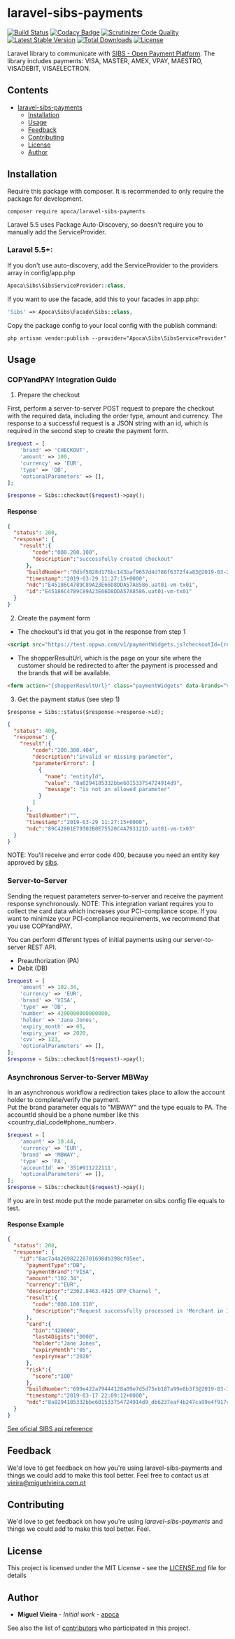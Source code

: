 # laravel-sibs-payments
[![Build Status](https://travis-ci.org/apoca/laravel-sibs-payments.svg?branch=master)](https://travis-ci.org/apoca/laravel-sibs-payments)
[![Codacy Badge](https://api.codacy.com/project/badge/Grade/e7fe68a20a624d4084050449d23135a4)](https://www.codacy.com/app/apoca/laravel-sibs-payments?utm_source=github.com&amp;utm_medium=referral&amp;utm_content=apoca/laravel-sibs-payments&amp;utm_campaign=Badge_Grade)
[![Scrutinizer Code Quality](https://scrutinizer-ci.com/g/apoca/laravel-sibs-payments/badges/quality-score.png?b=master)](https://scrutinizer-ci.com/g/apoca/laravel-sibs-payments/?branch=master)
[![Latest Stable Version](https://poser.pugx.org/apoca/laravel-sibs-payments/v/stable)](https://packagist.org/packages/apoca/laravel-sibs-payments)
[![Total Downloads](https://poser.pugx.org/apoca/laravel-sibs-payments/downloads)](https://packagist.org/packages/apoca/laravel-sibs-payments)
[![License](https://poser.pugx.org/apoca/laravel-sibs-payments/license)](https://packagist.org/packages/apoca/laravel-sibs-payments)

Laravel library to communicate with [SIBS - Open Payment Platform](https://www.sibs-international.com/). The library includes payments: VISA, MASTER, AMEX, VPAY, MAESTRO, VISADEBIT, VISAELECTRON.

## Contents

- [laravel-sibs-payments](#laravel-sibs-payments)
  - [Installation](#installation)
  - [Usage](#usage)
  - [Feedback](#feedback)
  - [Contributing](#contributing)
  - [License](#license)
  - [Author](#author)
  
## Installation

Require this package with composer. It is recommended to only require the package for development.

```shell
composer require apoca/laravel-sibs-payments
```

Laravel 5.5 uses Package Auto-Discovery, so doesn't require you to manually add the ServiceProvider.

### Laravel 5.5+:

If you don't use auto-discovery, add the ServiceProvider to the providers array in config/app.php

```php
Apoca\Sibs\SibsServiceProvider::class,
```

If you want to use the facade, add this to your facades in app.php:

```php
'Sibs' => Apoca\Sibs\Facade\Sibs::class,
```

Copy the package config to your local config with the publish command:

```shell
php artisan vendor:publish --provider="Apoca\Sibs\SibsServiceProvider"
```

## Usage

### COPYandPAY Integration Guide

1. Prepare the checkout

First, perform a server-to-server POST request to prepare the checkout with the required data, including the order type, amount and currency. The response to a successful request is a JSON string with an id, which is required in the second step to create the payment form.

```php
$request = [
    'brand' => 'CHECKOUT',
    'amount' => 100,
    'currency' => 'EUR',
    'type' => 'DB',
    'optionalParameters' => [],
];

$response = Sibs::checkout($request)->pay();
```

#### Response

```JSON
{
  "status": 200,
  "response": {
    "result":{
        "code":"000.200.100",
        "description":"successfully created checkout"
      },
      "buildNumber":"0dbf5028d176bc143baf9657d4d786f6372f4a83@2019-03-29 10:03:17 +0000",
      "timestamp":"2019-03-29 11:27:15+0000",
      "ndc":"E45186C4789C89A23E66D8DDA57A8586.uat01-vm-tx01",
      "id":"E45186C4789C89A23E66D8DDA57A8586.uat01-vm-tx01"
  }
}
```

2. Create the payment form

- The checkout's id that you got in the response from step 1

```HTML
<script src="https://test.oppwa.com/v1/paymentWidgets.js?checkoutId={response->id}"></script>
```

- The shopperResultUrl, which is the page on your site where the customer should be redirected to after the payment is processed and the brands that will be available.

```HTML
<form action="{shopperResultUrl}" class="paymentWidgets" data-brands="VISA MASTER AMEX"></form>
```

3. Get the payment status (see step 1)

```
$response = Sibs::status($response->response->id);
```

```JSON
{
  "status": 400,
  "response": {
    "result":{
        "code":"200.300.404",
        "description":"invalid or missing parameter",
        "parameterErrors": [
          {
            "name": "entityId",
            "value": "8a8294185332bbe601533754724914d9",
            "message": "is not an allowed parameter"
          }
        ]
      },
      "buildNumber":"",
      "timestamp":"2019-03-29 11:27:15+0000",
      "ndc":"89C42801E79302B0E75520C4A793121D.uat01-vm-tx03"
  }
}
```

NOTE: You'll receive and error code 400, because you need an entity key approved by [sibs](https://www.sibs-international.com/).

### Server-to-Server

Sending the request parameters server-to-server and receive the payment response synchronously. 
NOTE: This integration variant requires you to collect the card data which increases your PCI-compliance scope. If you want to minimize your PCI-compliance requirements, we recommend that you use COPYandPAY.

You can perform different types of initial payments using our server-to-server REST API.

- Preauthorization (PA)
- Debit (DB)

```php
$request = [
    'amount' => 102.34,
    'currency' => 'EUR',
    'brand' => 'VISA',
    'type' => 'DB',
    'number' => 4200000000000000,
    'holder' => 'Jane Jones',
    'expiry_month' => 05,
    'expiry_year' => 2020,
    'cvv' => 123,
    'optionalParameters' => [],
];
$response = Sibs::checkout($request)->pay();
```

### Asynchronous Server-to-Server MBWay
In an asynchronous workflow a redirection takes place to allow the account holder to complete/verify the payment.<br/>
Put the brand parameter equals to "MBWAY" and the type equals to PA. The accountId should be a phone number like this <country_dial_code#phone_number>.
```php
$request = [
    'amount' => 10.44,
    'currency' => 'EUR',
    'brand' => 'MBWAY',
    'type' => 'PA',
    'accountId' => '351#911222111',
    'optionalParameters' => [],
];
$response = Sibs::checkout($request)->pay();
```

If you are in test mode put the mode parameter on sibs config file equals to test.
#### Response Example

```JSON
{
  "status": 200,
  "response": {
    "id":"8ac7a4a26982228701698db398cf05ee",
      "paymentType":"DB",
      "paymentBrand":"VISA",
      "amount":"102.34",
      "currency":"EUR",
      "descriptor":"2302.8463.4825 OPP_Channel ",
      "result":{
        "code":"000.100.110",
        "description":"Request successfully processed in 'Merchant in Integrator Test Mode'"
      },
      "card":{
        "bin":"420000",
        "last4Digits":"0000",
        "holder":"Jane Jones",
        "expiryMonth":"05",
        "expiryYear":"2020"
      },
      "risk":{
        "score":"100"
      },
      "buildNumber":"699e422a79444128a09e7d5d75eb187a99e8b3f3@2019-03-15 04:42:21 +0000",
      "timestamp":"2019-03-17 22:09:12+0000",
      "ndc":"8a8294185332bbe601533754724914d9_db6237eaf4b247ca99e4f917c5ca2943"
  }
}
```


[See oficial SIBS api reference](https://sibs.docs.onlinepayments.pt/)

## Feedback

We'd love to get feedback on how you're using laravel-sibs-payments and things we could add to make this tool better. Feel free to contact us at vieira@miguelvieira.com.pt

## Contributing

We'd love to get feedback on how you're using *laravel-sibs-payments* and things we could add to make this tool better. Feel.

## License

This project is licensed under the MIT License - see the [LICENSE.md](LICENSE.md) file for details

## Author

- **Miguel Vieira** - _Initial work_ - [apoca](https://github.com/apoca)

See also the list of [contributors](https://github.com/apoca/laravel-sibs-payments/contributors) who participated in this project.